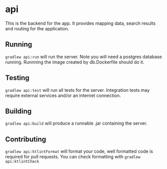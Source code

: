 # api

This is the backend for the app. It provides mapping data, search results and routing for the application.

## Running

`gradlew api:run` will run the server. Note you will need a postgres database running. Runnning the image created by db.Dockerfile should do it.

## Testing

`gradlew api:test` will run all tests for the server. Integration tests may require external services and/or an internet
connection.

## Building

`gradlew api:build` will produce a runnable .jar containing the server.

## Contributing

`gradlew api:ktlintFormat` will format your code, well formatted code is required for pull requests. You can check
formatting with `gradlew api:ktlintCheck`
